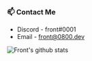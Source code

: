 ### 📫 Contact Me
- Discord - front#0001
- Email - front@0800.dev

![Front's github stats](https://github-readme-stats.vercel.app/api?username=080000&show_icons=false&theme=radical)
